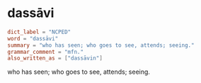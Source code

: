 # dassāvi

``` toml
dict_label = "NCPED"
word = "dassāvi"
summary = "who has seen; who goes to see, attends; seeing."
grammar_comment = "mfn."
also_written_as = ["dassāvin"]
```

who has seen; who goes to see, attends; seeing.

